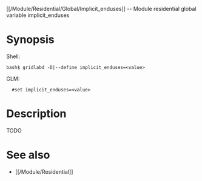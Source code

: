 [[/Module/Residential/Global/Implicit_enduses]] -- Module residential global variable implicit_enduses

# Synopsis
Shell:
~~~
bash$ gridlabd -D|--define implicit_enduses=<value>
~~~
GLM:
~~~
  #set implicit_enduses=<value>
~~~

# Description

TODO

# See also
* [[/Module/Residential]]

